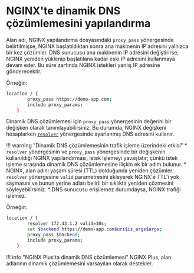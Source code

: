 # NGINX'te dinamik DNS çözümlemesini yapılandırma

Alan adı, NGINX yapılandırma dosyasındaki `proxy_pass` yönergesinde belirtilmişse, NGINX başlatıldıktan sonra ana makinenin IP adresini yalnızca bir kez çözümler. DNS sunucusu ana makinenin IP adresini değiştirirse, NGINX yeniden yüklenip başlatılana kadar eski IP adresini kullanmaya devam eder. Bu süre zarfında NGINX istekleri yanlış IP adresine gönderecektir.

Örneğin:

```bash
location / {
        proxy_pass https://demo-app.com;
        include proxy_params;
    }
```

Dinamik DNS çözümlemesi için `proxy_pass` yönergesinin değerini bir değişken olarak tanımlayabilirsiniz. Bu durumda, NGINX değişkeni hesaplarken [`resolver`](https://nginx.org/en/docs/http/ngx_http_core_module.html#resolver) yönergesinde ayarlanmış DNS adresini kullanır.

!!! warning "Dinamik DNS çözümlemesinin trafik işleme üzerindeki etkisi"
    * `resolver` yönergesinin ve `proxy_pass` yönergesinde bir değişkenin kullanıldığı NGINX yapılandırması, istek işlemeyi yavaşlatır; çünkü istek işleme sırasında dinamik DNS çözümlemesine ilişkin ek bir adım bulunur.
    * NGINX, alan adını yaşam süresi (TTL) dolduğunda yeniden çözümler. `resolver` yönergesine `valid` parametresini ekleyerek NGINX'e TTL'i yok saymasını ve bunun yerine adları belirli bir sıklıkta yeniden çözmesini söyleyebilirsiniz.
    * DNS sunucusu erişilemez durumdaysa, NGINX trafiği işlemez.

Örneğin:

```bash
location / {
        resolver 172.43.1.2 valid=10s;
        set $backend https://demo-app.com$uri$is_args$args;
        proxy_pass $backend;
        include proxy_params;
    }
```

!!! info "NGINX Plus'ta dinamik DNS çözümlemesi"
    NGINX Plus, alan adlarının dinamik çözümlemesini varsayılan olarak destekler.